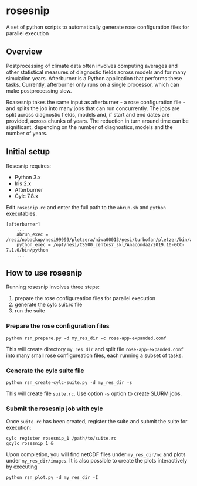 # rosesnip
A set of python scripts to automatically generate rose configuration files for parallel execution

## Overview

Postprocessing of climate data often involves computing averages and other statistical measures of diagnostic fields across models and for many simulation years. Afterburner is a Python application that performs these tasks. Currently, afterburner only runs on a single processor, which can make postprocessing slow. 

Roasesnip takes the same input as afterburner - a rose configuration file - and splits the job into many jobs that can run concurrently. The jobs are split across diagnostic fields, models and, if start and end dates are provided, across chunks of years. The reduction in turn around time can be significant, depending on the number of diagnostics, models and the number of years.


## Initial setup

Rosesnip requires:
 * Python 3.x
 * Iris 2.x
 * Afterburner
 * Cylc 7.8.x

Edit `rosesnip.rc` and enter the full path to the `abrun.sh` and `python` executables.

```
[afterburner]
    ...
    abrun_exec = /nesi/nobackup/nesi99999/pletzera/niwa00013/nesi/turbofan/pletzer/bin/abrun.sh
    python_exec = /opt/nesi/CS500_centos7_skl/Anaconda2/2019.10-GCC-7.1.0/bin/python
    ...
```


## How to use rosesnip

Running rosesnip involves three steps:
 1. prepare the rose configureation files for parallel execution
 2. generate the cylc suit.rc file
 3. run the suite


### Prepare the rose configuration files

```
python rsn_prepare.py -d my_res_dir -c rose-app-expanded.conf
```

This will create directory `my_res_dir` and split file `rose-app-expanded.conf` into many small rose configureation files, each running a subset of tasks. 

### Generate the cylc suite file

```
python rsn_create-cylc-suite.py -d my_res_dir -s
```

This will create file `suite.rc`. Use option `-s` option to create SLURM jobs. 

### Submit the rosesnip job with cylc

Once `suite.rc` has been created, register the suite and submit the suite for execution:
```
cylc register rosesnip_1 /path/to/suite.rc
gcylc rosesnip_1 &
```

Upon completion, you will find netCDF files under `my_res_dir/nc` and plots under `my_res_dir/images`. It is also possible to create the plots interactively by executing

```
python rsn_plot.py -d my_res_dir -I
```






